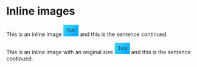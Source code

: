 # Inline images

This is an inline image ![](.gitbook/assets/test-inline-images-on-gitbook.png) and this is the sentence continued.

This is an inline image with an original size ![](.gitbook/assets/test-inline-images-on-gitbook.png) and this is the sentence continued.

